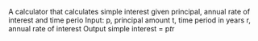 A calculator that calculates simple interest given principal, annual rate of interest and time perio
Input:
  p, principal amount
  t, time period in years
  r, annual rate of interest
Output
  simple interest = p*t*r
